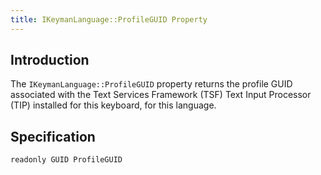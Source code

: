 ```yaml
---
title: IKeymanLanguage::ProfileGUID Property
---
```


## Introduction

The `IKeymanLanguage::ProfileGUID` property returns the profile GUID
associated with the Text Services Framework (TSF) Text Input Processor
(TIP) installed for this keyboard, for this language.

## Specification

``` clike
readonly GUID ProfileGUID
```

